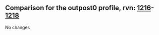 ## Comparison for the outpost0 profile, rvn: [1216](https://github.com/PRO100KatYT/FortniteProfileRevisions/tree/main/profiles/outpost0/1216%20outpost0.json)-[1218](https://github.com/PRO100KatYT/FortniteProfileRevisions/tree/main/profiles/outpost0/1218%20outpost0.json)

No changes
